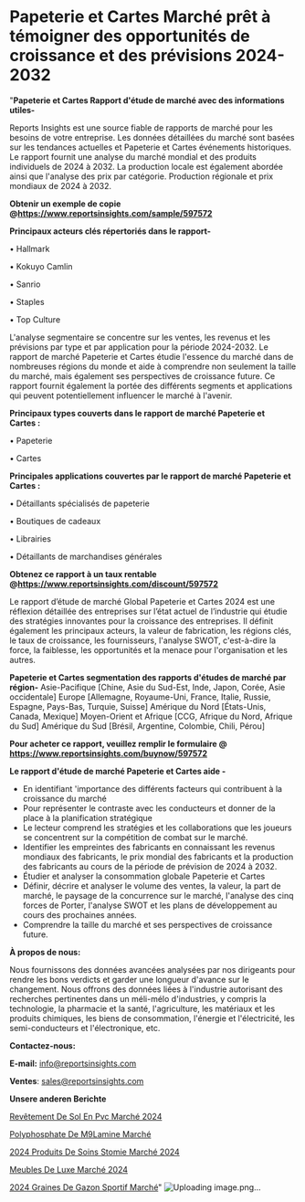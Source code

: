 # Papeterie et Cartes Marché prêt à témoigner des opportunités de croissance et des prévisions 2024-2032

"<strong>Papeterie et Cartes Rapport d'étude de marché avec des informations utiles-</strong>

Reports Insights est une source fiable de rapports de marché pour les besoins de votre entreprise. Les données détaillées du marché sont basées sur les tendances actuelles et Papeterie et Cartes événements historiques. Le rapport fournit une analyse du marché mondial et des produits individuels de 2024 à 2032. La production locale est également abordée ainsi que l'analyse des prix par catégorie. Production régionale et prix mondiaux de 2024 à 2032.

<strong><b>Obtenir un exemple de copie @</b></strong><a href=https://www.reportsinsights.com/sample/597572><strong><b>https://www.reportsinsights.com/sample/597572</b></strong></a>

<b>Principaux acteurs clés répertoriés dans le rapport-</b>

<b> </b>• Hallmark

• Kokuyo Camlin

• Sanrio

• Staples

• Top Culture

L'analyse segmentaire se concentre sur les ventes, les revenus et les prévisions par type et par application pour la période 2024-2032. Le rapport de marché Papeterie et Cartes étudie l'essence du marché dans de nombreuses régions du monde et aide à comprendre non seulement la taille du marché, mais également ses perspectives de croissance future. Ce rapport fournit également la portée des différents segments et applications qui peuvent potentiellement influencer le marché à l'avenir.

<strong>Principaux types couverts dans le rapport de marché Papeterie et Cartes :</strong>

• Papeterie

• Cartes

<strong>Principales applications couvertes par le rapport de marché Papeterie et Cartes :</strong>

• Détaillants spécialisés de papeterie

• Boutiques de cadeaux

• Librairies

• Détaillants de marchandises générales

<strong><b>Obtenez ce rapport à un taux rentable @</b></strong><a href=https://www.reportsinsights.com/discount/597572><strong><b>https://www.reportsinsights.com/discount/597572</b></strong></a>

Le rapport d’étude de marché Global Papeterie et Cartes 2024 est une réflexion détaillée des entreprises sur l’état actuel de l’industrie qui étudie des stratégies innovantes pour la croissance des entreprises. Il définit également les principaux acteurs, la valeur de fabrication, les régions clés, le taux de croissance, les fournisseurs, l'analyse SWOT, c'est-à-dire la force, la faiblesse, les opportunités et la menace pour l'organisation et les autres.

<strong>Papeterie et Cartes segmentation des rapports d'études de marché par région-</strong>
Asie-Pacifique [Chine, Asie du Sud-Est, Inde, Japon, Corée, Asie occidentale]
Europe [Allemagne, Royaume-Uni, France, Italie, Russie, Espagne, Pays-Bas, Turquie, Suisse]
Amérique du Nord [États-Unis, Canada, Mexique]
Moyen-Orient et Afrique [CCG, Afrique du Nord, Afrique du Sud]
Amérique du Sud [Brésil, Argentine, Colombie, Chili, Pérou]

<strong>Pour acheter ce rapport, veuillez remplir le formulaire @   <a href=https://www.reportsinsights.com/buynow/597572>https://www.reportsinsights.com/buynow/597572</a></strong>

<strong>Le rapport d'étude de marché Papeterie et Cartes aide -</strong>
<ul>
  <li>En identifiant 'importance des différents facteurs qui contribuent à la croissance du marché</li>
  <li>Pour représenter le contraste avec les conducteurs et donner de la place à la planification stratégique</li>
  <li>Le lecteur comprend les stratégies et les collaborations que les joueurs se concentrent sur la compétition de combat sur le marché.</li>
  <li>Identifier les empreintes des fabricants en connaissant les revenus mondiaux des fabricants, le prix mondial des fabricants et la production des fabricants au cours de la période de prévision de 2024 à 2032.</li>
  <li>Étudier et analyser la consommation globale Papeterie et Cartes</li>
  <li>Définir, décrire et analyser le volume des ventes, la valeur, la part de marché, le paysage de la concurrence sur le marché, l'analyse des cinq forces de Porter, l'analyse SWOT et les plans de développement au cours des prochaines années.</li>
  <li>Comprendre la taille du marché et ses perspectives de croissance future.</li>
</ul>
<strong>À propos de nous:</strong>

Nous fournissons des données avancées analysées par nos dirigeants pour rendre les bons verdicts et garder une longueur d'avance sur le changement. Nous offrons des données liées à l'industrie autorisant des recherches pertinentes dans un méli-mélo d'industries, y compris la technologie, la pharmacie et la santé, l'agriculture, les matériaux et les produits chimiques, les biens de consommation, l'énergie et l'électricité, les semi-conducteurs et l'électronique, etc.

<strong>Contactez-nous:</strong>

<strong>E-mail:</strong> <a href=mailto:info@reportsinsights.com>info@reportsinsights.com</a>

<strong>Ventes</strong>: <a href=mailto:sales@reportsinsights.com>sales@reportsinsights.com</a>

<strong>Unsere anderen Berichte</strong>

<a href=https://www.linkedin.com/pulse/revêtement-de-sol-en-pvc-marché-scénario-actuel-8pvnc/>Revêtement De Sol En Pvc Marché 2024</a>

<a href=https://www.linkedin.com/pulse/polyphosphate-de-m%C3%A9lamine-march%C3%A9-2024-demande-tmk9c/>Polyphosphate De M9Lamine Marché</a>

<a href=https://www.linkedin.com/pulse/2024-produits-de-soins-stomie-marché-analyse-jajqc/>2024 Produits De Soins Stomie Marché 2024</a>

<a href=https://www.linkedin.com/pulse/meubles-de-luxe-marchéstratégies-croissance-et-laxuc/>Meubles De Luxe Marché 2024</a>

<a href=https://www.linkedin.com/pulse/2024-graines-de-gazon-sportif-march%C3%A9-segmentation-tgnuc/>2024 Graines De Gazon Sportif Marché</a>"
![Uploading image.png…]()
